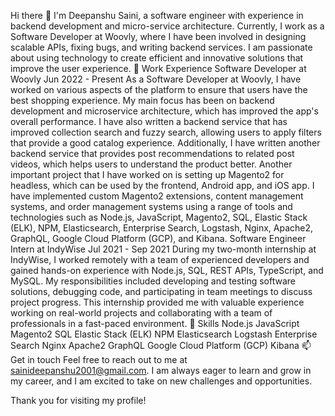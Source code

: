 Hi there 👋
I'm Deepanshu Saini, a software engineer with experience in backend development and micro-service architecture. Currently, I work as a Software Developer at Woovly, where I have been involved in designing scalable APIs, fixing bugs, and writing backend services. I am passionate about using technology to create efficient and innovative solutions that improve the user experience.
💼 Work Experience
Software Developer at Woovly
Jun 2022 - Present
As a Software Developer at Woovly, I have worked on various aspects of the platform to ensure that users have the best shopping experience. My main focus has been on backend development and microservice architecture, which has improved the app's overall performance. I have also written a backend service that has improved collection search and fuzzy search, allowing users to apply filters that provide a good catalog experience. Additionally, I have written another backend service that provides post recommendations to related post videos, which helps users to understand the product better.
Another important project that I have worked on is setting up Magento2 for headless, which can be used by the frontend, Android app, and iOS app. I have implemented custom Magento2 extensions, content management systems, and order management systems using a range of tools and technologies such as Node.js, JavaScript, Magento2, SQL, Elastic Stack (ELK), NPM, Elasticsearch, Enterprise Search, Logstash, Nginx, Apache2, GraphQL, Google Cloud Platform (GCP), and Kibana.
Software Engineer Intern at IndyWise
Jul 2021 - Sep 2021
During my two-month internship at IndyWise, I worked remotely with a team of experienced developers and gained hands-on experience with Node.js, SQL, REST APIs, TypeScript, and MySQL. My responsibilities included developing and testing software solutions, debugging code, and participating in team meetings to discuss project progress. This internship provided me with valuable experience working on real-world projects and collaborating with a team of professionals in a fast-paced environment.
🔧 Skills
Node.js
JavaScript
Magento2
SQL
Elastic Stack (ELK)
NPM
Elasticsearch
Logstash
Enterprise Search
Nginx
Apache2
GraphQL
Google Cloud Platform (GCP)
Kibana
📫 Get in touch
Feel free to reach out to me at sainideepanshu2001@gmail.com. I am always eager to learn and grow in my career, and I am excited to take on new challenges and opportunities.

Thank you for visiting my profile!

